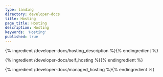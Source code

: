 ```yaml
---
type: landing
directory: developer-docs
title: Hosting
page_title: Hosting
description: Hosting
keywords: 'Hosting'
published: true
---
```



{% ingredient /developer-docs/hosting_description %}{% endingredient %}

{% ingredient /developer-docs/self_hosting %}{% endingredient %}

{% ingredient /developer-docs/managed_hosting %}{% endingredient %}
